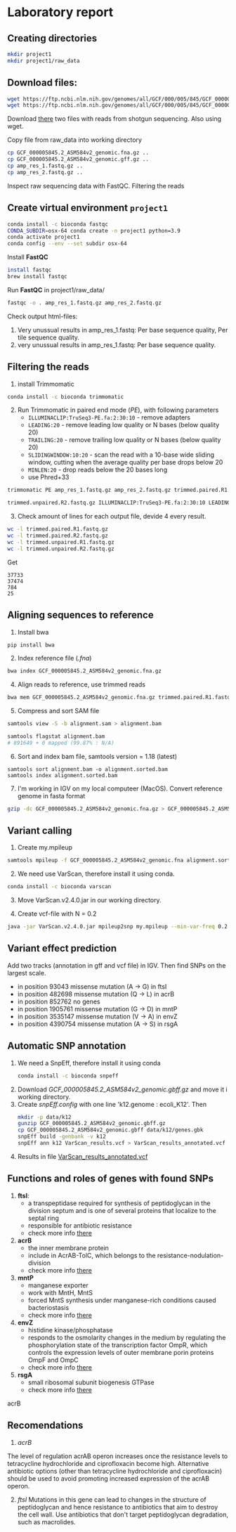 # Laboratory report
## Creating directories
```bash
mkdir project1
mkdir project1/raw_data
 ```

## Download files:
```bash
wget https://ftp.ncbi.nlm.nih.gov/genomes/all/GCF/000/005/845/GCF_000005845.2_ASM584v2/GCF_000005845.2_ASM584v2_genomic.fna.gz raw_data
wget https://ftp.ncbi.nlm.nih.gov/genomes/all/GCF/000/005/845/GCF_000005845.2_ASM584v2/GCF_000005845.2_ASM584v2_cds_from_genomic.fna.gz raw_data
```
Download [there](https://figshare.com/articles/dataset/amp_res_2_fastq_zip/10006541/3?file=23769689 ) two files with reads from shotgun sequencing. Also using wget.

Copy file from raw_data into working directory
```bash
cp GCF_000005845.2_ASM584v2_genomic.fna.gz ..
cp GCF_000005845.2_ASM584v2_genomic.gff.gz ..
cp amp_res_1.fastq.gz ..
cp amp_res_2.fastq.gz ..
```
Inspect raw sequencing data with FastQC. Filtering the reads 		

## Create virtual environment `project1`
```bash
conda install -c bioconda fastqc			
CONDA_SUBDIR=osx-64 conda create -n project1 python=3.9
conda activate project1
conda config --env --set subdir osx-64
```
Install **FastQC**
```bash
install fastqc
brew install fastqc
```
Run **FastQC** in project1/raw_data/
```bash
fastqc -o . amp_res_1.fastq.gz amp_res_2.fastq.gz
```
Check output html-files:
1) Very unussual results in amp_res_1.fastq: Per base sequence quality, Per tile sequence quality.
2) very unussual results in amp_res_1.fastq: Per base sequence quality.

## Filtering the reads 
1) install Trimmomatic
```bash
conda install -c bioconda trimmomatic
```
   
2) Run Trimmomatic in paired end mode (*PE*), with following parameters
   - `ILLUMINACLIP:TruSeq3-PE.fa:2:30:10` - remove adapters
   - `LEADING:20` - remove leading low quality or N bases (below quality 20)
   - `TRAILING:20` - remove trailing low quality or N bases (below quality 20)
   - `SLIDINGWINDOW:10:20` - scan the read with a 10-base wide sliding window, cutting when the average quality per base drops below 20
   - `MINLEN:20` - drop reads below the 20 bases long
   - use Phred+33
```bash
trimmomatic PE amp_res_1.fastq.gz amp_res_2.fastq.gz trimmed.paired.R1.fastq.gz trimmed.unpaired.R1.fastq.gz trimmed.paired.R2.fastq.gz

trimmed.unpaired.R2.fastq.gz ILLUMINACLIP:TruSeq3-PE.fa:2:30:10 LEADING:20 TRAILING:20 SLIDINGWINDOW:10:20 MINLEN:20
```
3) Check amount of lines for each output file, devide 4 every result.
```bash
wc -l trimmed.paired.R1.fastq.gz 
wc -l trimmed.paired.R2.fastq.gz
wc -l trimmed.unpaired.R1.fastq.gz
wc -l trimmed.unpaired.R2.fastq.gz
```
Get 
```
37733
37474
784
25
```		
## Aligning sequences to reference
1. Install bwa
```bash
pip install bwa
```
2. Index reference file (*.fna*)
```bash
bwa index GCF_000005845.2_ASM584v2_genomic.fna.gz
```

4. Align reads to reference, use trimmed reads
```bash
bwa mem GCF_000005845.2_ASM584v2_genomic.fna.gz trimmed.paired.R1.fastq.gz trimmed.paired.R2.fastq.gz > alignment.sam
```

5. Compress and sort SAM file
```bash
samtools view -S -b alignment.sam > alignment.bam
```
```bash
samtools flagstat alignment.bam
# 891649 + 0 mapped (99.87% : N/A)
```

6. Sort and index bam file, samtools version = 1.18 (latest)
   
```baash
samtools sort alignment.bam -o alignment.sorted.bam
samtools index alignment.sorted.bam
```

7. I'm working in IGV on my local computeer (MacOS).
Convert reference genome in fasta format

```bash
gzip -dc GCF_000005845.2_ASM584v2_genomic.fna.gz > GCF_000005845.2_ASM584v2_genomic.fnagzip -dc GCF_000005845.2_ASM584v2_genomic.fna.gz > GCF_000005845.2_ASM584v2_genomic.fna
``` 

## Variant calling
1. Create my.mpileup
```bash
samtools mpileup -f GCF_000005845.2_ASM584v2_genomic.fna alignment.sorted.bam > my.mpileup
```

2. We need use VarScan, therefore install it using conda. 
```bash
conda install -c bioconda varscan
```
3. Move VarScan.v2.4.0.jar in our working directory.

4. Create vcf-file with N = 0.2
```bash
java -jar VarScan.v2.4.0.jar mpileup2snp my.mpileup --min-var-freq 0.2 --variants --output-vcf 1 > VarScan_results.vcf
```

## Variant effect prediction
Add two tracks (annotation in gff and vcf file) in IGV. Then find SNPs on the largest scale.
- in position 93043 missense mutation (A -> G) in ftsI
- in position 482698 missense mutation (Q -> L) in acrB
- in position 852762 no genes
- in position 1905761 missense mutation (G -> D) in mntP
- in position 3535147 missense mutation (V -> A) in envZ
- in position 4390754 missense mutation (A -> S) in rsgA


## Automatic SNP annotation
1. We need a SnpEff, therefore install it using conda
   ```bash
   conda install -c bioconda snpeff
   ```
2. Download *GCF_000005845.2_ASM584v2_genomic.gbff.gz* and move it i working directory.
3. Create *snpEff.config* with one line 'k12.genome : ecoli_K12'. Then
   ```bash
   mkdir -p data/k12
   gunzip GCF_000005845.2_ASM584v2_genomic.gbff.gz
   cp GCF_000005845.2_ASM584v2_genomic.gbff data/k12/genes.gbk
   snpEff build -genbank -v k12
   snpEff ann k12 VarScan_results.vcf > VarScan_results_annotated.vcf
   ```
5. Results in file [VarScan_results_annotated.vcf](https://github.com/rereremin/IB/blob/project1/results/VarScan_results_annotated.vcf)

## Functions and roles of genes with found SNPs
1. **ftsI**:
   - a transpeptidase required for synthesis of peptidoglycan in the division septum and is one of several proteins that localize to the septal ring
   - responsible for antibiotic resistance
   - check more info [there](https://www.ncbi.nlm.nih.gov/pmc/articles/PMC305773/#:~:text=FtsI%20(also%20called%20PBP3)%20of,localize%20to%20the%20septal%20ring.)
2. **acrB**
   - the inner membrane protein
   - include in AcrAB-TolC, which belongs to the resistance-nodulation-division 
   - check more info [there](https://www.ncbi.nlm.nih.gov/pmc/articles/PMC3933802/)
3. **mntP**
   - manganese exporter
   - work with MntH, MntS
   - forced MntS synthesis under manganese-rich conditions caused bacteriostasis
   - check more info [there](https://pubmed.ncbi.nlm.nih.gov/25774656/)
 4. **envZ**
    - histidine kinase/phosphatase
    - responds to the osmolarity changes in the medium by regulating the phosphorylation state of the transcription factor OmpR, which controls the expression levels of outer membrane porin proteins OmpF and OmpC
    - check more info [there](https://pubmed.ncbi.nlm.nih.gov/11973328/)
 5. **rsgA**
    - small ribosomal subunit biogenesis GTPase
    - check more info [there](https://www.uniprot.org/uniprotkb/P39286/entry)
   

 acrB
## Recomendations
1) *acrB*
   
The level of regulation acrAB operon increases once the resistance levels to tetracycline hydrochloride and ciprofloxacin become high.  Alternative antibiotic options (other than tetracycline hydrochloride and ciprofloxacin) should be used to avoid promoting increased expression of the acrAB operon.

2) *ftsI*
Mutations in this gene can lead to changes in the structure of peptidoglycan and hence resistance to antibiotics that aim to destroy the cell wall. Use antibiotics that don't target peptidoglycan degradation, such as macrolides.

 
